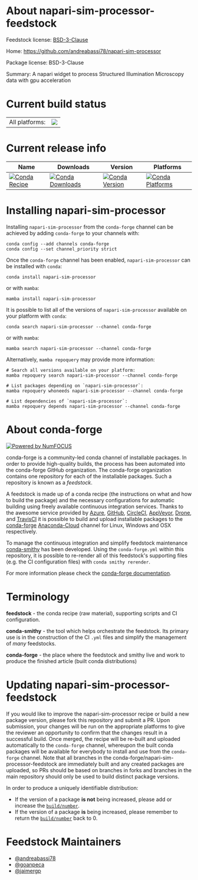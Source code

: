 About napari-sim-processor-feedstock
====================================

Feedstock license: [BSD-3-Clause](https://github.com/conda-forge/napari-sim-processor-feedstock/blob/main/LICENSE.txt)

Home: https://github.com/andreabassi78/napari-sim-processor

Package license: BSD-3-Clause

Summary: A napari widget to process Structured Illumination Microscopy data with gpu acceleration

Current build status
====================


<table><tr><td>All platforms:</td>
    <td>
      <a href="https://dev.azure.com/conda-forge/feedstock-builds/_build/latest?definitionId=16638&branchName=main">
        <img src="https://dev.azure.com/conda-forge/feedstock-builds/_apis/build/status/napari-sim-processor-feedstock?branchName=main">
      </a>
    </td>
  </tr>
</table>

Current release info
====================

| Name | Downloads | Version | Platforms |
| --- | --- | --- | --- |
| [![Conda Recipe](https://img.shields.io/badge/recipe-napari--sim--processor-green.svg)](https://anaconda.org/conda-forge/napari-sim-processor) | [![Conda Downloads](https://img.shields.io/conda/dn/conda-forge/napari-sim-processor.svg)](https://anaconda.org/conda-forge/napari-sim-processor) | [![Conda Version](https://img.shields.io/conda/vn/conda-forge/napari-sim-processor.svg)](https://anaconda.org/conda-forge/napari-sim-processor) | [![Conda Platforms](https://img.shields.io/conda/pn/conda-forge/napari-sim-processor.svg)](https://anaconda.org/conda-forge/napari-sim-processor) |

Installing napari-sim-processor
===============================

Installing `napari-sim-processor` from the `conda-forge` channel can be achieved by adding `conda-forge` to your channels with:

```
conda config --add channels conda-forge
conda config --set channel_priority strict
```

Once the `conda-forge` channel has been enabled, `napari-sim-processor` can be installed with `conda`:

```
conda install napari-sim-processor
```

or with `mamba`:

```
mamba install napari-sim-processor
```

It is possible to list all of the versions of `napari-sim-processor` available on your platform with `conda`:

```
conda search napari-sim-processor --channel conda-forge
```

or with `mamba`:

```
mamba search napari-sim-processor --channel conda-forge
```

Alternatively, `mamba repoquery` may provide more information:

```
# Search all versions available on your platform:
mamba repoquery search napari-sim-processor --channel conda-forge

# List packages depending on `napari-sim-processor`:
mamba repoquery whoneeds napari-sim-processor --channel conda-forge

# List dependencies of `napari-sim-processor`:
mamba repoquery depends napari-sim-processor --channel conda-forge
```


About conda-forge
=================

[![Powered by
NumFOCUS](https://img.shields.io/badge/powered%20by-NumFOCUS-orange.svg?style=flat&colorA=E1523D&colorB=007D8A)](https://numfocus.org)

conda-forge is a community-led conda channel of installable packages.
In order to provide high-quality builds, the process has been automated into the
conda-forge GitHub organization. The conda-forge organization contains one repository
for each of the installable packages. Such a repository is known as a *feedstock*.

A feedstock is made up of a conda recipe (the instructions on what and how to build
the package) and the necessary configurations for automatic building using freely
available continuous integration services. Thanks to the awesome service provided by
[Azure](https://azure.microsoft.com/en-us/services/devops/), [GitHub](https://github.com/),
[CircleCI](https://circleci.com/), [AppVeyor](https://www.appveyor.com/),
[Drone](https://cloud.drone.io/welcome), and [TravisCI](https://travis-ci.com/)
it is possible to build and upload installable packages to the
[conda-forge](https://anaconda.org/conda-forge) [Anaconda-Cloud](https://anaconda.org/)
channel for Linux, Windows and OSX respectively.

To manage the continuous integration and simplify feedstock maintenance
[conda-smithy](https://github.com/conda-forge/conda-smithy) has been developed.
Using the ``conda-forge.yml`` within this repository, it is possible to re-render all of
this feedstock's supporting files (e.g. the CI configuration files) with ``conda smithy rerender``.

For more information please check the [conda-forge documentation](https://conda-forge.org/docs/).

Terminology
===========

**feedstock** - the conda recipe (raw material), supporting scripts and CI configuration.

**conda-smithy** - the tool which helps orchestrate the feedstock.
                   Its primary use is in the construction of the CI ``.yml`` files
                   and simplify the management of *many* feedstocks.

**conda-forge** - the place where the feedstock and smithy live and work to
                  produce the finished article (built conda distributions)


Updating napari-sim-processor-feedstock
=======================================

If you would like to improve the napari-sim-processor recipe or build a new
package version, please fork this repository and submit a PR. Upon submission,
your changes will be run on the appropriate platforms to give the reviewer an
opportunity to confirm that the changes result in a successful build. Once
merged, the recipe will be re-built and uploaded automatically to the
`conda-forge` channel, whereupon the built conda packages will be available for
everybody to install and use from the `conda-forge` channel.
Note that all branches in the conda-forge/napari-sim-processor-feedstock are
immediately built and any created packages are uploaded, so PRs should be based
on branches in forks and branches in the main repository should only be used to
build distinct package versions.

In order to produce a uniquely identifiable distribution:
 * If the version of a package **is not** being increased, please add or increase
   the [``build/number``](https://docs.conda.io/projects/conda-build/en/latest/resources/define-metadata.html#build-number-and-string).
 * If the version of a package **is** being increased, please remember to return
   the [``build/number``](https://docs.conda.io/projects/conda-build/en/latest/resources/define-metadata.html#build-number-and-string)
   back to 0.

Feedstock Maintainers
=====================

* [@andreabassi78](https://github.com/andreabassi78/)
* [@goanpeca](https://github.com/goanpeca/)
* [@jaimergp](https://github.com/jaimergp/)

